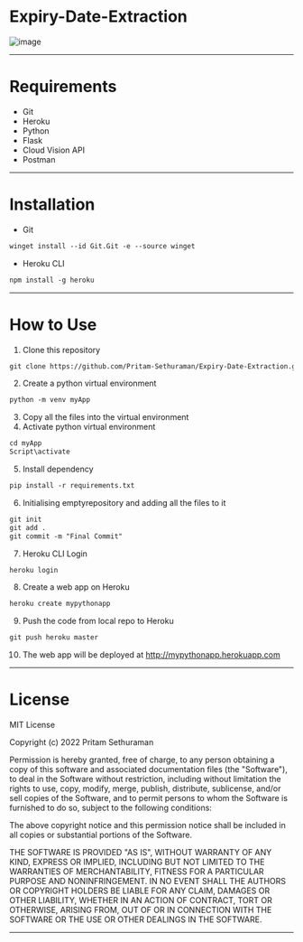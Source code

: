# Expiry-Date-Extraction
![image](https://user-images.githubusercontent.com/78743757/159433812-a9f97716-2676-4c91-b912-46a6c60306f3.png)

---

# Requirements
- Git
- Heroku
- Python
- Flask
- Cloud Vision API
- Postman

---

# Installation
- Git
```html
winget install --id Git.Git -e --source winget
```

- Heroku CLI
```html
npm install -g heroku
```

---

# How to Use
1. Clone this repository 
```html
git clone https://github.com/Pritam-Sethuraman/Expiry-Date-Extraction.git
```
2. Create a python virtual environment
```html
python -m venv myApp
```

3. Copy all the files into the virtual environment
4. Activate python virtual environment
```html
cd myApp
Script\activate
```

5. Install dependency
```html
pip install -r requirements.txt
```

6. Initialising emptyrepository and adding all the files to it
```html
git init
git add .
git commit -m "Final Commit"
```

7. Heroku CLI Login
```html
heroku login
```

8. Create a web app on Heroku
```html
heroku create mypythonapp
```

9. Push the code from local repo to Heroku
```html
git push heroku master
```

10. The web app will be deployed at  http://mypythonapp.herokuapp.com

---

# License
MIT License

Copyright (c) 2022 Pritam Sethuraman

Permission is hereby granted, free of charge, to any person obtaining a copy
of this software and associated documentation files (the "Software"), to deal
in the Software without restriction, including without limitation the rights
to use, copy, modify, merge, publish, distribute, sublicense, and/or sell
copies of the Software, and to permit persons to whom the Software is
furnished to do so, subject to the following conditions:

The above copyright notice and this permission notice shall be included in all
copies or substantial portions of the Software.

THE SOFTWARE IS PROVIDED "AS IS", WITHOUT WARRANTY OF ANY KIND, EXPRESS OR
IMPLIED, INCLUDING BUT NOT LIMITED TO THE WARRANTIES OF MERCHANTABILITY,
FITNESS FOR A PARTICULAR PURPOSE AND NONINFRINGEMENT. IN NO EVENT SHALL THE
AUTHORS OR COPYRIGHT HOLDERS BE LIABLE FOR ANY CLAIM, DAMAGES OR OTHER
LIABILITY, WHETHER IN AN ACTION OF CONTRACT, TORT OR OTHERWISE, ARISING FROM,
OUT OF OR IN CONNECTION WITH THE SOFTWARE OR THE USE OR OTHER DEALINGS IN THE
SOFTWARE.

---
